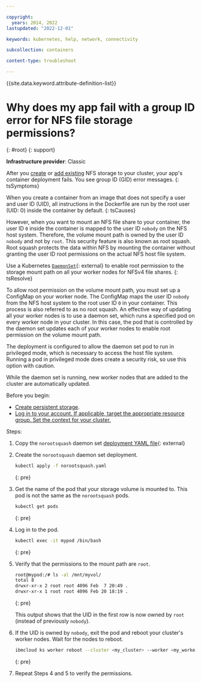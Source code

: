 ```yaml
---

copyright: 
  years: 2014, 2022
lastupdated: "2022-12-01"

keywords: kubernetes, help, network, connectivity

subcollection: containers

content-type: troubleshoot

---
```



{{site.data.keyword.attribute-definition-list}}




# Why does my app fail with a group ID error for NFS file storage permissions?
{: #root}
{: support}

**Infrastructure provider**: Classic


After you [create](/docs/containers?topic=containers-file_storage#add_file) or [add existing](/docs/containers?topic=containers-file_storage#existing_file) NFS storage to your cluster, your app's container deployment fails. You see group ID (GID) error messages.
{: tsSymptoms}


When you create a container from an image that does not specify a user and user ID (UID), all instructions in the Dockerfile are run by the root user (UID: 0) inside the container by default.
{: tsCauses}

However, when you want to mount an NFS file share to your container, the user ID `0` inside the container is mapped to the user ID `nobody` on the NFS host system. Therefore, the volume mount path is owned by the user ID `nobody` and not by `root`. This security feature is also known as root squash. Root squash protects the data within NFS by mounting the container without granting the user ID root permissions on the actual NFS host file system.


Use a Kubernetes [`DaemonSet`](https://kubernetes.io/docs/concepts/workloads/controllers/daemonset/){: external} to enable root permission to the storage mount path on all your worker nodes for NFSv4 file shares.
{: tsResolve}

To allow root permission on the volume mount path, you must set up a ConfigMap on your worker node. The ConfigMap maps the user ID `nobody` from the NFS host system to the root user ID `0` in your container. This process is also referred to as no root squash. An effective way of updating all your worker nodes is to use a daemon set, which runs a specified pod on every worker node in your cluster. In this case, the pod that is controlled by the daemon set updates each of your worker nodes to enable root permission on the volume mount path.

The deployment is configured to allow the daemon set pod to run in privileged mode, which is necessary to access the host file system. Running a pod in privileged mode does create a security risk, so use this option with caution.

While the daemon set is running, new worker nodes that are added to the cluster are automatically updated.

Before you begin:

* [Create persistent storage](/docs/containers?topic=containers-file_storage#add_file).
* [Log in to your account. If applicable, target the appropriate resource group. Set the context for your cluster.](/docs/containers?topic=containers-cs_cli_install#cs_cli_configure)

Steps:

1. Copy the `norootsquash` daemon set [deployment YAML file](https://github.com/IBM-Cloud/kube-samples/tree/master/daemonset-sample){: external}

2. Create the `norootsquash` daemon set deployment.
    ```sh
    kubectl apply -f norootsquash.yaml
    ```
    {: pre}

3. Get the name of the pod that your storage volume is mounted to. This pod is not the same as the `norootsquash`  pods.
    ```sh
    kubectl get pods
    ```
    {: pre}

4. Log in to the pod.
    ```sh
    kubectl exec -it mypod /bin/bash
    ```
    {: pre}

5. Verify that the permissions to the mount path are `root`.
    ```sh
    root@mypod:/# ls -al /mnt/myvol/
    total 8
    drwxr-xr-x 2 root root 4096 Feb  7 20:49 .
    drwxr-xr-x 1 root root 4096 Feb 20 18:19 .
    ```
    {: pre}

    This output shows that the UID in the first row is now owned by `root` (instead of previously `nobody`).

6. If the UID is owned by `nobody`, exit the pod and reboot your cluster's worker nodes. Wait for the nodes to reboot.
    ```sh
    ibmcloud ks worker reboot --cluster <my_cluster> --worker <my_worker1>,<my_worker2>
    ```
    {: pre}

7. Repeat Steps 4 and 5 to verify the permissions.








